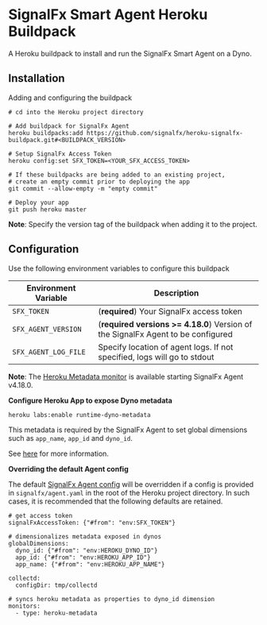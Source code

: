 # SignalFx Smart Agent Heroku Buildpack

A Heroku buildpack to install and run the SignalFx Smart Agent on a Dyno.

## Installation

Adding and configuring the buildpack

```
# cd into the Heroku project directory

# Add buildpack for SignalFx Agent
heroku buildpacks:add https://github.com/signalfx/heroku-signalfx-buildpack.git#<BUILDPACK_VERSION>

# Setup SignalFx Access Token
heroku config:set SFX_TOKEN=<YOUR_SFX_ACCESS_TOKEN>

# If these buildpacks are being added to an existing project,
# create an empty commit prior to deploying the app
git commit --allow-empty -m "empty commit"

# Deploy your app
git push heroku master
```

**Note**: Specify the version tag of the buildpack when adding it to the project.

## Configuration

Use the following environment variables to configure this buildpack

| Environment Variable | Description                                                                                      |
|----------------------|--------------------------------------------------------------------------------------------------|
| `SFX_TOKEN`          | (**required**) Your SignalFx access token                                                        |
| `SFX_AGENT_VERSION`  | (**required versions >= 4.18.0**) Version of the SignalFx Agent to be configured                 |
| `SFX_AGENT_LOG_FILE`  | Specify location of agent logs. If not specified, logs will go to stdout                        |

**Note**: The [Heroku Metadata monitor](https://docs.signalfx.com/en/latest/integrations/agent/monitors/heroku-metadata.html)
is available starting SignalFx Agent v4.18.0.

**Configure Heroku App to expose Dyno metadata**

```
heroku labs:enable runtime-dyno-metadata
```

This metadata is required by the SignalFx Agent to set global dimensions such as `app_name`, `app_id` and `dyno_id`.

See [here](https://devcenter.heroku.com/articles/dyno-metadata) for more information.

**Overriding the default Agent config**

The default [SignalFx Agent config](./setup/config.yaml) will be overridden if a config is provided in `signalfx/agent.yaml`
in the root of the Heroku project directory. In such cases, it is recommended that the following defaults are retained.

```
# get access token
signalFxAccessToken: {"#from": "env:SFX_TOKEN"}

# dimensionalizes metadata exposed in dynos
globalDimensions:
  dyno_id: {"#from": "env:HEROKU_DYNO_ID"}
  app_id: {"#from": "env:HEROKU_APP_ID"}
  app_name: {"#from": "env:HEROKU_APP_NAME"}

collectd:
  configDir: tmp/collectd

# syncs heroku metadata as properties to dyno_id dimension
monitors:
  - type: heroku-metadata
```
